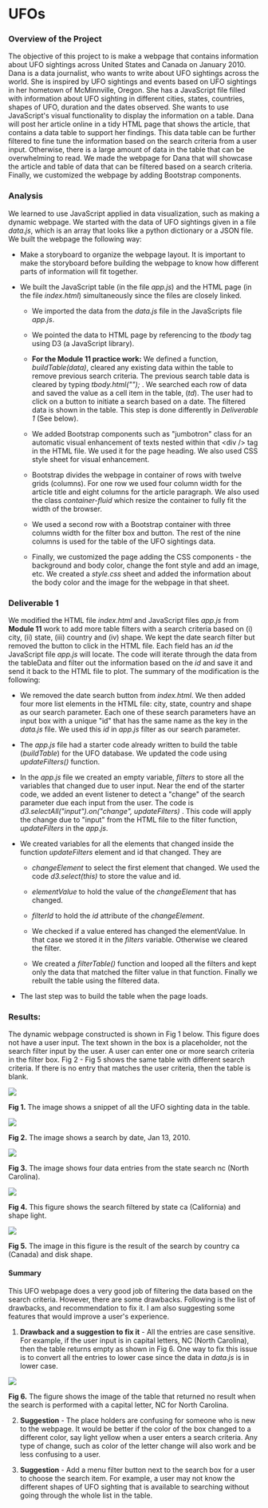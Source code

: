 # UFOs

### **Overview of the Project**

The objective of this project to is make a webpage that contains information about UFO sightings across United States and Canada on January 2010. Dana is a data journalist, who wants to write about UFO sightings across the world. She is inspired by UFO sightings and events based on UFO sightings in her hometown of McMinnville, Oregon. She has a JavaScript file filled with information about UFO sighting in different cities, states, countries, shapes of UFO, duration and the dates observed. She wants to use JavaScript's visual functionality to display the information on a table. Dana will post her article online in a tidy HTML page that shows the article, that contains a data table to support her findings. This data table can be further filtered to fine tune the information based on the search criteria from a user input. Otherwise, there is a large amount of data in the table that can be overwhelming to read. We made the webpage for Dana that will showcase the article and table of data that can be filtered based on a search criteria. Finally, we customized the webpage by adding Bootstrap components. 

### **Analysis**

We learned to use JavaScript applied in data visualization, such as making a dynamic webpage. We started with the data  of UFO sightings given in a file _data.js_, which is an array that looks like a python dictionary or a JSON file. We built the webpage the following way:

- Make a storyboard to organize the webpage layout. It is important to make the storyboard before building the webpage to know how different parts of information will fit together. 

- We built the JavaScript table (in the file _app.js_) and the HTML page (in the file _index.html_) simultaneously since the files are closely linked. 

    - We imported the data from the _data.js_ file in the JavaScripts file _app.js_.

    - We pointed the data to HTML page by referencing to the _tbody_ tag using D3 (a JavaScript library).

    - **For the Module 11 practice work:** We defined a function, _buildTable(data)_, cleared any existing data within the table to remove previous search criteria. The previous search table data is cleared by typing *tbody.html("");* . We searched each row of data and saved the value as a cell item in the table, (_td_). The user had to click on a button to initiate a search based on a date. The filtered data is shown in the table. This step is done differently in _Deliverable 1_ (See below).

    - We added Bootstrap components such as "jumbotron" class for an automatic visual enhancement of texts nested within that \<div  \/> tag in the HTML file. We used it for the page heading. We also used CSS style sheet for visual enhancement.

    - Bootstrap divides the webpage in container of rows with twelve grids (columns). For one row we used four column width for the article title and eight columns for the article paragraph. We also used the class _container-fluid_ which resize the container to fully fit the width of the browser. 

    - We used a second row with a Bootstrap container with three columns width for the filter box and button. The rest of the  nine columns is used for the table of the UFO sightings data. 

    - Finally, we customized the page adding the CSS components - the background and body color, change the font style and add an image, etc. We created a _style.css_ sheet and added the information about the body color and the image for the webpage in that sheet.  

### **Deliverable 1**

We modified the HTML file _index.html_ and JavaScript files _app.js_ from **Module 11** work to add more table filters with a search criteria based on (i) city, (ii) state, (iii) country and (iv) shape. We kept the date search filter but removed the button to click in the HTML file. Each field has an _id_ the JavaScript file  _app.js_ will locate. The code will iterate through the data from the tableData and filter out the information based on the _id_ and save it and send it back to the HTML file to plot. The summary of the modification is the following:

- We removed the date search button from _index.html_. We then added four more list elements in the HTML file: city, state, country and shape as our search parameter. Each one of these search parameters have an input box with a unique "id" that has the same name as the key in the _data.js_ file. We used this _id_ in  _app.js_ filter as our search parameter. 

- The _app.js_ file had a starter code already written to build the table (_buildTable_) for the UFO database. We updated the code using _updateFilters()_ function. 

- In the _app.js_ file we created an empty variable, _filters_ to store all the variables that changed due to user input. Near the end of the starter code, we added an event listener to detect a "change" of the search parameter due each input from the user. The code is _d3.selectAll("input").on("change", updateFilters)_ . This code will apply the change due to "input" from the HTML file to the filter function, _updateFilters_ in the _app.js_. 

- We created variables for all the elements that changed inside the function _updateFilters_ element and id that changed. They are 
    - _changeElement_ to select the first element that changed. We used the code _d3.select(this)_ to store the value and id.

    - _elementValue_ to hold the value of the _changeElement_  that has changed. 

    - _filterId_ to hold the _id_ attribute of the _changeElement_. 

    - We checked if a value entered has changed the elementValue. In that case we stored it in the _filters_ variable. Otherwise we cleared the filter.
    
    - We created a _filterTable()_ function and looped all the filters and kept only the data that matched the filter value in that function. Finally we rebuilt the table using the filtered data. 

- The last step was to build the table when the page loads. 


### **Results:**

The dynamic webpage constructed is shown in Fig 1 below. This figure does not have a user input. The text shown in the box is a placeholder, not the search filter input by the user. A user can enter one or more search criteria in the filter box. Fig 2 - Fig 5 shows the same table with different search criteria. If there is no entry that matches the user criteria, then the table is blank.

<img src="static/images/UFO_webpage_table.png">

**Fig 1.** The image shows a snippet of all the UFO sighting data in the table. 

<img src="static/images/UFO_date_search.png">

**Fig 2.** The image shows a search by date, Jan 13, 2010. 

<img src="static/images/UFO_state_search.png">

**Fig 3.** The image shows four data entries from the state search nc (North Carolina). 

<img src="static/images/UFO_state_shape_search.png">

**Fig 4.** This figure shows the search filtered by state ca (California) and shape light. 

<img src="static/images/UFO_country_shape_search.png">

**Fig 5.** The image in this figure is the result of the search by country ca (Canada) and disk shape. 

#### **Summary**

This UFO webpage does a very good job of filtering the data based on the search criteria. However, there are some drawbacks. Following is the list of drawbacks, and recommendation to fix it. I am also suggesting some features that would improve a user's experience.

1. **Drawback and a suggestion to fix it** - All the entries are case sensitive. For example, if the user input is in capital letters, NC (North Carolina), then the table returns empty as shown in Fig 6. One way to fix this issue is to convert all the entries to lower case since the data in _data.js_ is in lower case. 

<img src="static/images/UFO_state_Capital_letter_search.png">

**Fig 6.** The figure shows the image of the table that returned no result when the search is performed with a capital letter, NC for North Carolina.

2. **Suggestion** - The place holders are confusing for someone who is new to the webpage. It would be better if the color of the box changed to a different color, say light yellow when a user enters a search criteria. Any type of change, such as color of the letter change will also work and be less confusing to a user. 

3. **Suggestion** - Add a menu filter button next to the search box for a user to choose the search item. For example, a user may not know the different shapes of UFO sighting that is available to searching without going through the whole list in the table. 
